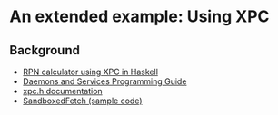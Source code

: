 # An extended example: Using XPC

## Background

- [ RPN calculator using XPC in Haskell](https://github.com/cbarrett/XPC-Calc)
- [ Daemons and Services Programming Guide](http://developer.apple.com/library/mac/#documentation/MacOSX/Conceptual/BPSystemStartup/Chapters/Introduction.html)
- [ xpc.h documentation](http://developer.apple.com/library/mac/#documentation/System/Reference/XPCServicesFW/xpc_h/)
- [ SandboxedFetch (sample code)](http://developer.apple.com/library/mac/#samplecode/SandboxedFetch/Introduction/Intro.html)
